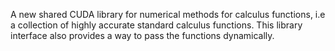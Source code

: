 A new shared CUDA library
for numerical methods for calculus functions, i.e a collection
of highly accurate standard calculus functions. This library
interface also provides a way to pass the functions dynamically.
